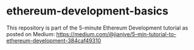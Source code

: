 # ethereum-development-basics
This repository is part of the 5-minute Ethereum Development tutorial as posted on Medium: https://medium.com/@jianjye/5-min-tutorial-to-ethereum-development-384caf49310
